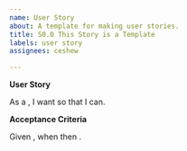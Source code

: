 ```yaml
---
name: User Story
about: A template for making user stories.
title: S0.0 This Story is a Template
labels: user story
assignees: ceshew

---
```


**User Story**

As a <type of user>,
I want <functionality>
so that I can<achieve some goal>. 


**Acceptance Criteria**

Given <some context>,
when <some action is carried out>
then <a set of observable outcomes should occur>.
